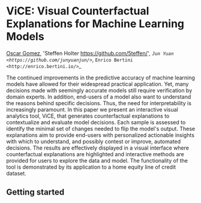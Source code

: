 # ViCE: Visual Counterfactual Explanations for Machine Learning Models


[Oscar Gomez](https://github.com/oscargomezq/), 'Steffen Holter <https://github.com/5teffen/>'_, `Jun Yuan <https://github.com/junyuanjun/>`_, `Enrico Bertini <http://enrico.bertini.io/>`_


The continued improvements in the predictive accuracy of machine learning models have allowed for their widespread practical application. Yet, many decisions made with seemingly accurate models still require verification by domain experts. In addition, end-users of a model also want to understand the reasons behind specific decisions. Thus, the need for interpretability is increasingly paramount. In this paper we present an interactive visual analytics tool, ViCE, that generates counterfactual explanations to contextualize and evaluate model decisions. Each sample is assessed to identify the minimal set of changes needed to flip the model's output. These explanations aim to provide end-users with personalized actionable insights with which to understand, and possibly contest or improve, automated decisions. The results are effectively displayed in a visual interface where counterfactual explanations are highlighted and interactive methods are provided for users to explore the data and model. The functionality of the tool is demonstrated by its application to a home equity line of credit dataset.


Getting started
-------------------------

